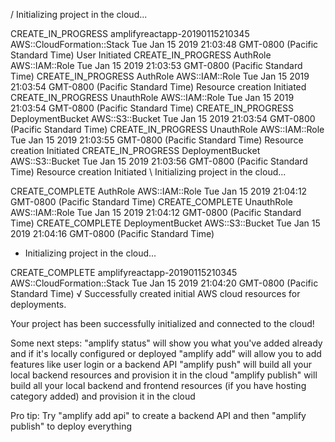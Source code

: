 / Initializing project in the cloud...

CREATE_IN_PROGRESS amplifyreactapp-20190115210345 AWS::CloudFormation::Stack Tue Jan 15 2019 21:03:48 GMT-0800 (Pacific Standard Time) User Initiated
CREATE_IN_PROGRESS AuthRole                       AWS::IAM::Role             Tue Jan 15 2019 21:03:53 GMT-0800 (Pacific Standard Time)
CREATE_IN_PROGRESS AuthRole                       AWS::IAM::Role             Tue Jan 15 2019 21:03:54 GMT-0800 (Pacific Standard Time) Resource creation Initiated
CREATE_IN_PROGRESS UnauthRole                     AWS::IAM::Role             Tue Jan 15 2019 21:03:54 GMT-0800 (Pacific Standard Time)
CREATE_IN_PROGRESS DeploymentBucket               AWS::S3::Bucket            Tue Jan 15 2019 21:03:54 GMT-0800 (Pacific Standard Time)
CREATE_IN_PROGRESS UnauthRole                     AWS::IAM::Role             Tue Jan 15 2019 21:03:55 GMT-0800 (Pacific Standard Time) Resource creation Initiated
CREATE_IN_PROGRESS DeploymentBucket               AWS::S3::Bucket            Tue Jan 15 2019 21:03:56 GMT-0800 (Pacific Standard Time) Resource creation Initiated
\ Initializing project in the cloud...

CREATE_COMPLETE AuthRole         AWS::IAM::Role  Tue Jan 15 2019 21:04:12 GMT-0800 (Pacific Standard Time)
CREATE_COMPLETE UnauthRole       AWS::IAM::Role  Tue Jan 15 2019 21:04:12 GMT-0800 (Pacific Standard Time)
CREATE_COMPLETE DeploymentBucket AWS::S3::Bucket Tue Jan 15 2019 21:04:16 GMT-0800 (Pacific Standard Time)
- Initializing project in the cloud...

CREATE_COMPLETE amplifyreactapp-20190115210345 AWS::CloudFormation::Stack Tue Jan 15 2019 21:04:20 GMT-0800 (Pacific Standard Time)
√ Successfully created initial AWS cloud resources for deployments.

Your project has been successfully initialized and connected to the cloud!

Some next steps:
"amplify status" will show you what you've added already and if it's locally configured or deployed
"amplify <category> add" will allow you to add features like user login or a backend API
"amplify push" will build all your local backend resources and provision it in the cloud
"amplify publish" will build all your local backend and frontend resources (if you have hosting category added) and provision it in the cloud

Pro tip:
Try "amplify add api" to create a backend API and then "amplify publish" to deploy everything
